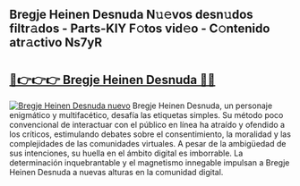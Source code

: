 ## Bregje Heinen Desnuda N𝚞𝚎vos desn𝚞dos filtr𝚊dos - Parts-KIY F𝚘tos vid𝚎o - C𝚘ntenido atr𝚊ctivo Ns7yR

# <h2><a href="http://mbczo66.tromn.icu/?c=Bregje+Heinen+Desnuda">🔗👉👉👉 Bregje Heinen Desnuda 🔗🔗</a></h2>

[![Bregje Heinen Desnuda nuevo](https://i.imgur.com/pEAQMta.gif)](http://mbczo66.tromn.icu/?c=Bregje+Heinen+Desnuda)
Bregje Heinen Desnuda, un personaje enigmático y multifacético, desafía las etiquetas simples. Su método poco convencional de interactuar con el público en línea ha atraído y ofendido a los críticos, estimulando debates sobre el consentimiento, la moralidad y las complejidades de las comunidades virtuales. A pesar de la ambigüedad de sus intenciones, su huella en el ámbito digital es imborrable. La determinación inquebrantable y el magnetismo innegable impulsan a Bregje Heinen Desnuda a nuevas alturas en la comunidad digital.
